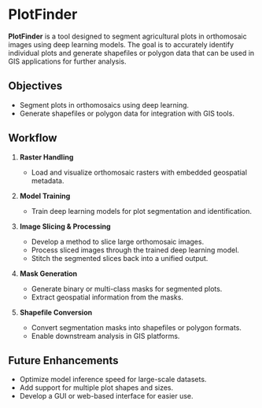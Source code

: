 # PlotFinder

**PlotFinder** is a tool designed to segment agricultural plots in orthomosaic images using deep learning models. The goal is to accurately identify individual plots and generate shapefiles or polygon data that can be used in GIS applications for further analysis.

## Objectives
- Segment plots in orthomosaics using deep learning.
- Generate shapefiles or polygon data for integration with GIS tools.

## Workflow
1. **Raster Handling**
   - Load and visualize orthomosaic rasters with embedded geospatial metadata.

2. **Model Training**
   - Train deep learning models for plot segmentation and identification.

3. **Image Slicing & Processing**
   - Develop a method to slice large orthomosaic images.
   - Process sliced images through the trained deep learning model.
   - Stitch the segmented slices back into a unified output.

4. **Mask Generation**
   - Generate binary or multi-class masks for segmented plots.
   - Extract geospatial information from the masks.

5. **Shapefile Conversion**
   - Convert segmentation masks into shapefiles or polygon formats.
   - Enable downstream analysis in GIS platforms.

## Future Enhancements
- Optimize model inference speed for large-scale datasets.
- Add support for multiple plot shapes and sizes.
- Develop a GUI or web-based interface for easier use.

